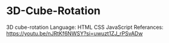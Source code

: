 # 3D-Cube-Rotation
3D cube-rotation Language: HTML           CSS            JavaScript Referances: https://youtu.be/nJRtKf6NWSY?si=uwuzt1ZJ_rPSvADw
